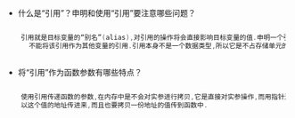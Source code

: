 
- 什么是“引用”？申明和使用“引用”要注意哪些问题？

``` c++

    引用就是目标变量的“别名”(alias),对引用的操作将会直接影响目标变量的值.申明一个引用的时候,一定要进行初始化.声明完引用后
      不能将该引用作为其他变量的引用.引用本身不是一个数据类型,所以它是不占存储单元的,不能建立数组的引用.
	
```

- 将“引用”作为函数参数有哪些特点？

``` c++

    使用引用传递函数的参数,在内存中是不会对实参进行拷贝,它是直接对实参操作,而用指针进行参数传递,虽然也能修改值,但是它要
    以这个值的地址传进来,而且也要拷贝一份地址的值传到函数中.
	
```